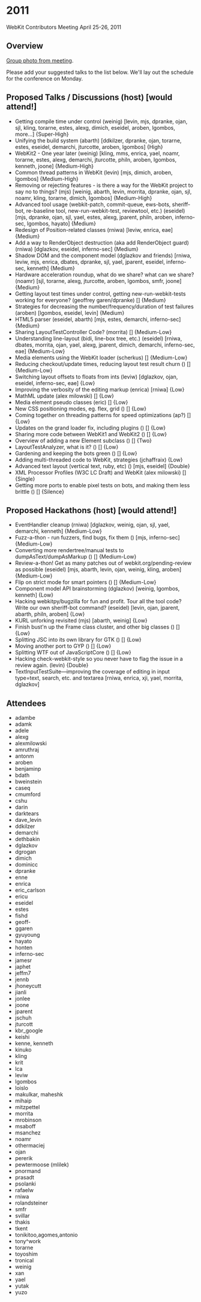 # 2011

WebKit Contributors Meeting April 25-26, 2011

## Overview

[Group photo from meeting](http://farm6.static.flickr.com/5070/5684090280_fb2fc42c3c_z.jpg).

Please add your suggested talks to the list below. We'll lay out the schedule for the conference on Monday.

## Proposed Talks / Discussions (host) [would attend!]

* Getting compile time under control (weinig) [levin, mjs, dpranke, ojan, sjl, kling, torarne, estes, alexg, dimich, eseidel, aroben, lgombos, more...] {Super-High}
* Unifying the build system (abarth) [ddkilzer, dpranke, ojan, torarne, estes, eseidel, demarchi, jturcotte, aroben, lgombos] {High}
* WebKit2 - One year later (weinig) [kling, mms, enrica, yael, noamr, torarne, estes, alexg, demarchi, jturcotte, philn, aroben, lgombos, kenneth, joone] {Medium-High}
* Common thread patterns in WebKit (levin) [mjs, dimich, aroben, lgombos] {Medium-High}
* Removing or rejecting features - is there a way for the WebKit project to say no to things? (mjs) [weinig, abarth, levin, morrita, dpranke, ojan, sjl, noamr, kling, torarne, dimich, lgombos] {Medium-High}
* Advanced tool usage (webkit-patch, commit-queue, ews-bots, sheriff-bot, re-baseline tool, new-run-webkit-test, reviewtool, etc.) (eseidel) [mjs, dpranke, ojan, sjl, yael, estes, alexg, jparent, philn, aroben, inferno-sec, lgombos, hayato] {Medium}
* Redesign of Position-related classes (rniwa) [leviw, enrica, eae] {Medium}
* Add a way to RenderObject destruction (aka add RenderObject guard) (rniwa) [dglazkov, eseidel, inferno-sec] {Medium}
* Shadow DOM and the component model (dglazkov and friends) [rniwa, leviw, mjs, enrica, dbates, dpranke, sjl, yael, jparent, eseidel, inferno-sec, kenneth] {Medium}
* Hardware acceleration roundup, what do we share? what can we share? (noamr) [sjl, torarne, alexg, jturcotte, aroben, lgombos, smfr, joone] {Medium}
* Getting layout test times under control, getting new-run-webkit-tests working for everyone? (geoffrey garen/dpranke) [] {Medium}
* ​Strategies for decreasing the number/frequency/duration of test failures (aroben) [lgombos, eseidel, levin] {Medium}
* HTML5 parser (eseidel, abarth) [mjs, estes, demarchi, inferno-sec] {Medium}
* Sharing LayoutTestController Code? (morrita) [] {Medium-Low}
* Understanding line-layout (bidi, line-box tree, etc.) (eseidel) [rniwa, dbates, morrita, ojan, yael, alexg, jparent, dimich, demarchi, inferno-sec, eae] {Medium-Low}
* Media elements using the WebKit loader (scherkus) [] {Medium-Low}
* Reducing checkout/update times, reducing layout test result churn () [] {Medium-Low}
* Switching layout offsets to floats from ints (leviw) [dglazkov, ojan, eseidel, inferno-sec, eae] {Low}
* Improving the verbosity of the editing markup (enrica) [rniwa] {Low}
* MathML update (alex milowski) [] {Low}
* Media element pseudo classes (eric) [] {Low}
* New CSS positioning modes, eg. flex, grid () [] {Low}
* Coming together on threading patterns for speed optimizations (ap?) [] {Low}
* Updates on the grand loader fix, including plugins () [] {Low}
* Sharing more code between WebKit1 and WebKit2 () [] {Low}
* Overview of adding a new Element subclass () [] {Two}
* LayoutTestAnalyzer, what is it? () [] {Low}
* Gardening and keeping the bots green () [] {Low}
* Adding multi-threaded code to WebKit, strategies (jchaffraix) {Low}
* Advanced text layout (vertical text, ruby, etc) () [mjs, eseidel] {Double}
* XML Processor Profiles ​(W3C LC Draft) and WebKit (alex milowski) [] {Single}
* Getting more ports to enable pixel tests on bots, and making them less brittle () [] {Silence}

## Proposed Hackathons (host) [would attend!]

* EventHandler cleanup (rniwa) [dglazkov, weinig, ojan, sjl, yael, demarchi, kenneth] {Medium-Low}
* Fuzz-a-thon - run fuzzers, find bugs, fix them () [mjs, inferno-sec] {Medium-Low}
* Converting more rendertree/manual tests to dumpAsText/dumpAsMarkup () [] {Medium-Low}
* Review-a-thon! Get as many patches out of webkit.org/pending-review as possible (eseidel) [mjs, abarth, levin, ojan, weinig, kling, aroben] {Medium-Low}
* Flip on strict mode for smart pointers () [] {Medium-Low}
* Component model API brainstorming (dglazkov) [weinig, lgombos, kenneth] {Low}
* Hacking webkitpy/bugzilla for fun and profit. Tour all the tool code? Write our own sheriff-bot command? (eseidel) [levin, ojan, jparent, abarth, philn, aroben] {Low}
* KURL unforking revisited (mjs) [abarth, weinig] {Low}
* Finish bust'n up the Frame class cluster, and other big classes () [] {Low}
* Splitting JSC into its own library for GTK () [] {Low}
* Moving another port to GYP () [] {Low}
* Splitting WTF out of JavaScriptCore () [] {Low}
* Hacking check-webkit-style so you never have to flag the issue in a review again. (levin) {Double}
* TextInputTestSuite—improving the coverage of editing in input type=text, search, etc. and textarea [rniwa, enrica, xji, yael, morrita, dglazkov]

## Attendees

* adambe
* adamk
* adele
* alexg
* alexmilowski
* amruthraj
* antonm
* aroben
* benjaminp
* bdath
* bweinstein
* caseq
* cmumford
* cshu
* darin
* darktears
* dave_levin
* ddkilzer
* demarchi
* dethbakin
* dglazkov
* dgrogan
* dimich
* dominicc
* dpranke
* enne
* enrica
* eric_carlson
* ericu
* eseidel
* estes
* fishd
* geoff-
* ggaren
* gyuyoung
* hayato
* honten
* inferno-sec
* jamesr
* japhet
* jeffm7
* jennb
* jhoneycutt
* jianli
* jonlee
* joone
* jparent
* jschuh
* jturcott
* kbr_google
* keishi
* kenne, kenneth
* kinuko
* kling
* krit
* lca
* leviw
* lgombos
* loislo
* makulkar, maheshk
* mihaip
* mitzpettel
* morrita
* mrobinson
* msaboff
* msanchez
* noamr
* othermaciej
* ojan
* pererik
* pewtermoose (mlilek)
* pnormand
* prasadt
* psolanki
* rafaelw
* rniwa
* rolandsteiner
* smfr
* svillar
* thakis
* tkent
* tonikitoo,agomes,antonio
* tony^work
* torarne
* toyoshim
* tronical
* weinig
* xan
* yael
* yutak
* yuzo
